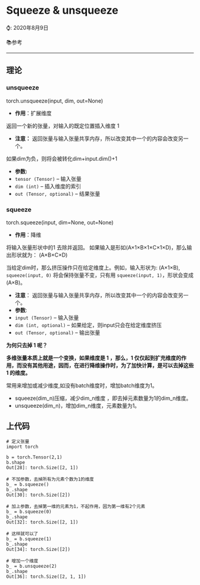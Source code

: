 # Squeeze & unsqueeze

⌚️: 2020年8月9日

📚参考

----

## 理论

### unsqueeze

torch.unsqueeze(input, dim, out=None)

- **作用**：扩展维度

返回一个新的张量，对输入的既定位置插入维度 1

- **注意：** 返回张量与输入张量共享内存，所以改变其中一个的内容会改变另一个。

如果dim为负，则将会被转化dim+input.dim()+1

- **参数:**
- `tensor (Tensor)` – 输入张量
- `dim (int)` – 插入维度的索引
- `out (Tensor, optional)` – 结果张量

### squeeze

torch.squeeze(input, dim=None, out=None)

- **作用**：降维

将输入张量形状中的1 去除并返回。 如果输入是形如(A×1×B×1×C×1×D)，那么输出形状就为： (A×B×C×D)

当给定dim时，那么挤压操作只在给定维度上。例如，输入形状为: (A×1×B), `squeeze(input, 0)` 将会保持张量不变，只有用 `squeeze(input, 1)`，形状会变成 (A×B)。

- **注意**： 返回张量与输入张量共享内存，所以改变其中一个的内容会改变另一个。
- **参数**:
- `input (Tensor)` – 输入张量
- `dim (int, optional)` – 如果给定，则input只会在给定维度挤压
- `out (Tensor, optional)` – 输出张量

**为何只去掉 1 呢？**

**多维张量本质上就是一个变换，如果维度是 1 ，那么，1 仅仅起到扩充维度的作用，而没有其他用途，因而，在进行降维操作时，为了加快计算，是可以去掉这些 1 的维度。**



常用来增加或减少维度,如没有batch维度时，增加batch维度为1。

- squeeze(dim_n)压缩，减少dim_n维度 ，即去掉元素数量为1的dim_n维度。
- unsqueeze(dim_n)，增加dim_n维度，元素数量为1。

## 上代码

```
# 定义张量
import torch

b = torch.Tensor(2,1)
b.shape
Out[28]: torch.Size([2, 1])

# 不加参数，去掉所有为元素个数为1的维度
b_ = b.squeeze()
b_.shape
Out[30]: torch.Size([2])

# 加上参数，去掉第一维的元素为1，不起作用，因为第一维有2个元素
b_ = b.squeeze(0)
b_.shape 
Out[32]: torch.Size([2, 1])

# 这样就可以了
b_ = b.squeeze(1)
b_.shape
Out[34]: torch.Size([2])

# 增加一个维度
b_ = b.unsqueeze(2)
b_.shape
Out[36]: torch.Size([2, 1, 1])
```


